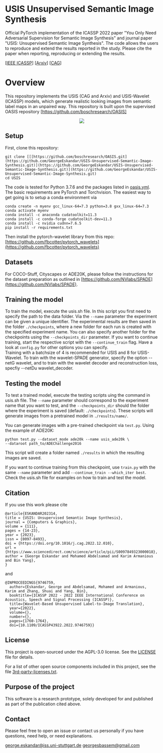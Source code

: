 # USIS Unsupervised Semantic Image Synthesis

Official PyTorch implementation of the ICASSP 2022 paper "You Only Need Adversarial Supervision for Semantic Image Synthesis" and journal paper "USIS: Unsupervised Semantic Image Synthesis". The code allows the users to reproduce and extend the results reported in the study. Please cite the paper when reporting, reproducing or extending the results.

[[IEEE ICASSP](https://ieeexplore.ieee.org/document/9746759)]  [[Arxiv](https://arxiv.org/abs/2109.14715)] [[CAG](https://www.sciencedirect.com/science/article/abs/pii/S0097849323000018)]  


# Overview

This repository implements the USIS (CAG and Arxiv) and USIS-Wavelet (ICASSP) models, which generate realistic looking images from semantic label maps in an unpaired way. This repository is built upon the supervised OASIS repository [https://github.com/boschresearch/OASIS]


<p align="center">
<img src="overview.png" >
</p>

## Setup
First, clone this repository:
```
git clone [[[https://github.com/boschresearch/OASIS.git](https://github.com/GeorgeEskandar/USIS-Unsupervised-Semantic-Image-Synthesis.git)](https://github.com/GeorgeEskandar/USIS-Unsupervised-Semantic-Image-Synthesis.git)](https://github.com/GeorgeEskandar/USIS-Unsupervised-Semantic-Image-Synthesis.git)
cd USIS
```

The code is tested for Python 3.7.6 and the packages listed in [oasis.yml](oasis.yml).
The basic requirements are PyTorch and Torchvision.
The easiest way to get going is to setup a conda environment via
```
conda create -n myenv gcc_linux-64=7.3 python=3.8 gxx_linux-64=7.3
conda activate myenv
conda install -c anaconda cudatoolkit=11.3
conda install -c conda-forge cudatoolkit-dev=11.3
conda install -c nvidia cudnn=7.6.5
pip install -r requirements.txt
```
Then install the pytorch-wavelet library from this repo: [https://github.com/fbcotter/pytorch_wavelets](https://github.com/fbcotter/pytorch_wavelets)

## Datasets

For COCO-Stuff, Cityscapes or ADE20K, please follow the instructions for the dataset preparation as outlined in [https://github.com/NVlabs/SPADE](https://github.com/NVlabs/SPADE).

## Training the model

To train the model, execute the usis.sh file. In this script you first need to specify the path to the data folder. Via the ```--name``` parameter the experiment can be given a unique identifier. The experimental results are then saved in the folder ```./checkpoints```, where a new folder for each run is created with the specified experiment name. You can also specify another folder for the checkpoints using the ```--checkpoints_dir``` parameter.
If you want to continue training, start the respective script with the ```--continue_train``` flag. Have a look at ```config.py``` for other options you can specify.  
Training with a batchsize of 4 is recommended for USIS and 8 for USIS-Wavelet. 
To train with the wavelet-SPADE generator, specify the option --netG wavelet, and to train with the wavelet decoder and reconstruction loss, specfiy --netDu wavelet_decoder.

## Testing the model

To test a trained model, execute the testing scripts uing the command in usis.sh file. The ```--name``` parameter should correspond to the experiment name that you want to test, and the ```--checkpoints_dir``` should the folder where the experiment is saved (default: ```./checkpoints```). These scripts will generate images from a pretrained model in ```./results/name/```.

You can generate images with a pre-trained checkpoint via ```test.py```. Using the example of ADE20K:
```
python test.py --dataset_mode ade20k --name usis_ade20k \
--dataroot path_to/ADEChallenge2016
```
This script will create a folder named ```./results``` in which the resulting images are saved.

If you want to continue training from this checkpoint, use ```train.py``` with the same ```--name``` parameter and add ```--continue_train --which_iter best```. Check the usis.sh file for examples on how to train and test the model.

## Citation
If you use this work please cite
```
@article{ESKANDAR202314,
title = {USIS: Unsupervised Semantic Image Synthesis},
journal = {Computers & Graphics},
volume = {111},
pages = {14-23},
year = {2023},
issn = {0097-8493},
doi = {https://doi.org/10.1016/j.cag.2022.12.010},
url = {https://www.sciencedirect.com/science/article/pii/S0097849323000018},
author = {George Eskandar and Mohamed Abdelsamad and Karim Armanious and Bin Yang},
}  
```
and 
```
@INPROCEEDINGS{9746759,
  author={Eskandar, George and Abdelsamad, Mohamed and Armanious, Karim and Zhang, Shuai and Yang, Bin},
  booktitle={ICASSP 2022 - 2022 IEEE International Conference on Acoustics, Speech and Signal Processing (ICASSP)}, 
  title={Wavelet-Based Unsupervised Label-to-Image Translation}, 
  year={2022},
  volume={},
  number={},
  pages={1760-1764},
  doi={10.1109/ICASSP43922.2022.9746759}}
```

## License

This project is open-sourced under the AGPL-3.0 license. See the
[LICENSE](LICENSE) file for details.

For a list of other open source components included in this project, see the
file [3rd-party-licenses.txt](3rd-party-licenses.txt).

## Purpose of the project

This software is a research prototype, solely developed for and published as part of the publication cited above.

## Contact
Please feel free to open an issue or contact us personally if you have questions, need help, or need explanations.

george.eskandar@iss.uni-stuttgart.de
georgesbassem@gmail.com
